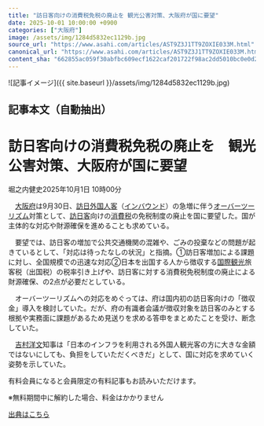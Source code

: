 ```yaml
---
title: "訪日客向けの消費税免税の廃止を 観光公害対策、大阪府が国に要望"
date: 2025-10-01 10:00:00 +0900
categories: ["大阪府"]
image: /assets/img/1284d5832ec1129b.jpg
source_url: "https://www.asahi.com/articles/AST9Z3J1TT9ZOXIE033M.html"
canonical_url: "https://www.asahi.com/articles/AST9Z3J1TT9ZOXIE033M.html"
content_sha: "662855ac059f30abfbc609ecf1622caf201722f98ac2dd5010bc0e0d2bc3e09e"
---
```


![記事イメージ]({{ site.baseurl }}/assets/img/1284d5832ec1129b.jpg)

## 記事本文（自動抽出）
<div><main role="main" id="main"><p></p><div class="y_Qv3"><h1>訪日客向けの消費税免税の廃止を　観光公害対策、大阪府が国に要望</h1><p class="mhPng"><span class="H8KYB">堀之内健史</span><span class="UDj4P"><time datetime="2025-10-01T01:00:00.000Z">2025年10月1日 10時00分</time></span></p></div><p id="gsm_above_SnsUtilityArea"></p><div class="nfyQp"><p>　<a href="http://www.asahi.com/area/osaka/" title="大阪府 のトピックスを開く" class="eWgMZ">大阪府</a>は9月30日、<a href="//www.asahi.com/topics/word/%E8%A8%AA%E6%97%A5%E5%A4%96%E5%9B%BD%E4%BA%BA%E5%AE%A2.html" title="訪日外国人客 のトピックスを開く" class="eWgMZ">訪日外国人客</a>（<a href="//www.asahi.com/topics/word/%E8%A8%AA%E6%97%A5%E5%A4%96%E5%9B%BD%E4%BA%BA%E5%AE%A2.html" title="インバウンド のトピックスを開く" class="eWgMZ">インバウンド</a>）の急増に伴う<a href="//www.asahi.com/topics/word/%E8%A6%B3%E5%85%89%E5%85%AC%E5%AE%B3.html" title="オーバーツーリズム のトピックスを開く" class="eWgMZ">オーバーツーリズム</a>対策として、<a href="//www.asahi.com/topics/word/%E8%A8%AA%E6%97%A5%E5%A4%96%E5%9B%BD%E4%BA%BA%E5%AE%A2.html" title="訪日客 のトピックスを開く" class="eWgMZ">訪日客</a>向けの<a href="//www.asahi.com/topics/word/%E6%B6%88%E8%B2%BB%E7%A8%8E.html" title="消費税 のトピックスを開く" class="eWgMZ">消費税</a>の免税制度の廃止を国に要望した。国が主体的な対応や財源確保を進めることも求めている。</p><p>　要望では、訪日客の増加で公共交通機関の混雑や、ごみの投棄などの問題が起きているとして、「対応は待ったなしの状況」と指摘。①訪日客増加による課題に対し、全国規模での迅速な対応②日本を出国する人から徴収する<a href="//www.asahi.com/topics/word/%E5%9B%BD%E9%9A%9B%E8%A6%B3%E5%85%89.html" title="国際観光 のトピックスを開く" class="eWgMZ">国際観光</a>旅客税（出国税）の税率引き上げや、訪日客に対する消費税免税制度の廃止による財源確保、の2点が必要だとしている。</p><p>　オーバーツーリズムへの対応をめぐっては、府は国内初の訪日客向けの「徴収金」導入を検討していた。だが、府の有識者会議が徴収対象を訪日客のみとする根拠や実務面に課題があるため見送りを求める答申をまとめたことを受け、断念していた。</p><p>　<a href="//www.asahi.com/topics/word/%E5%90%89%E6%9D%91%E6%B4%8B%E6%96%87.html" title="吉村洋文 のトピックスを開く" class="eWgMZ">吉村洋文</a>知事は「日本のインフラを利用される外国人観光客の方に大きな金額ではないにしても、負担をしていただくべきだ」として、国に対応を求めていく姿勢を示していた。</p><p id="_gtm_LastLine"></p></div><p></p><div class="NbZMW"><div class="PxAm1"><p>有料会員になると会員限定の<span>有料記事もお読みいただけます。</span></p></div><p class="eQShK">※無料期間中に解約した場合、料金はかかりません</p></div><p x-component-name="WriterProfile" x-component-data='{"writerProfile":{"writerProfileList":[],"isWriterFollowAvailableMember":false},"isFreeArea":true}'></p><p x-component-name="ArticleCommentList" x-component-data='{"commentCount":1,"commentList":[{"comment":"訪日客の消費税が免税となるのは観光振興のサービスなどではなく、消費された場所で課税するという消費税の原則に照らして、訪問客が帰国した際に本国で課税される二重課税を防ぐという明確な目的があります。そうした政策の論理を無視してよいのでしょうか。","commentId":"38330","articleId":"AST9Z3J1TT9ZOXIE033M","title":"訪日客向けの消費税免税の廃止を　観光公害対策、大阪府が国に要望","category":"視点","userName":"倉田徹","userType":"expert","commentatorUserName":"kurata_toru","imageUrl":"https://contents.comment.digital.asahi.com/profile/thumbnails/240_20231127164912_1701071352.jpg","userTitle":"立教大学教授＝中国・香港政治","publishedAt":"2025-10-01T01:00:00.000Z","twitterUserName":"","isFreeComment":false,"topics":[]}],"shareUrlBase":"https://www.asahi.com/articles/AST9Z3J1TT9ZOXIE033M.html","articleId":"AST9Z3J1TT9ZOXIE033M","commentIdParam":"","equalCommentIdIndex":-1,"isAuthorized":true,"isFreePlan":false,"isPaidMember":false,"isPresent":false,"isHazard":false,"freeUrlBase":"//www.asahi.com","digitalUrlBase":"//digital.asahi.com"}'></p></main></div>

[出典はこちら](https://www.asahi.com/articles/AST9Z3J1TT9ZOXIE033M.html)
